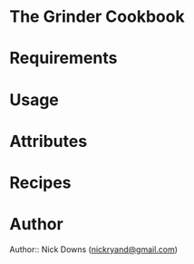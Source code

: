 # The Grinder Cookbook

# Requirements

# Usage

# Attributes

# Recipes

# Author

Author:: Nick Downs (<nickryand@gmail.com>)
